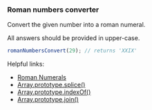 ### Roman numbers converter

Convert the given number into a roman numeral.

All answers should be provided in upper-case.

```javascript
romanNumbersConvert(29); // returns 'XXIX'
```

Helpful links:
* [Roman Numerals](http://www.mathsisfun.com/roman-numerals.html)
* [Array.prototype.splice()](https://developer.mozilla.org/en-US/docs/Web/JavaScript/Reference/Global_Objects/Array/splice)
* [Array.prototype.indexOf()](https://developer.mozilla.org/en-US/docs/Web/JavaScript/Reference/Global_Objects/Array/indexOf)
* [Array.prototype.join()](https://developer.mozilla.org/en-US/docs/Web/JavaScript/Reference/Global_Objects/Array/join)
